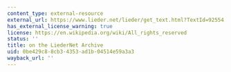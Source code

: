 ```yaml
---
content_type: external-resource
external_url: https://www.lieder.net/lieder/get_text.html?TextId=92554
has_external_license_warning: true
license: https://en.wikipedia.org/wiki/All_rights_reserved
status: ''
title: on the LiederNet Archive
uid: 0be429c8-8cb3-4353-ad1b-04514e59a3a3
wayback_url: ''
---
```

